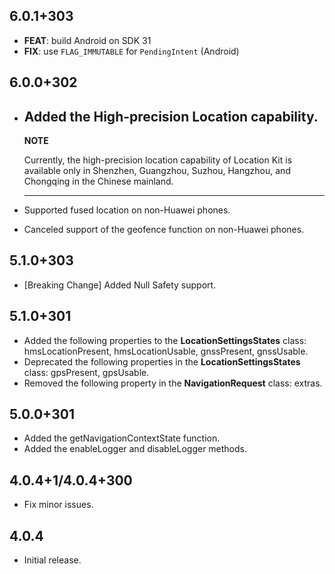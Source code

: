 ## 6.0.1+303
- **FEAT**: build Android on SDK 31
- **FIX**: use `FLAG_IMMUTABLE` for `PendingIntent` (Android)

## 6.0.0+302

* Added the High-precision Location capability.
    ---
    **NOTE**
    
    Currently, the high-precision location capability of Location Kit is available only in Shenzhen, Guangzhou, Suzhou, Hangzhou, and Chongqing in the Chinese mainland.
    
    ---
* Supported fused location on non-Huawei phones.
* Canceled support of the geofence function on non-Huawei phones.

## 5.1.0+303

* [Breaking Change] Added Null Safety support.

## 5.1.0+301

* Added the following properties to the **LocationSettingsStates** class: hmsLocationPresent, hmsLocationUsable, gnssPresent, gnssUsable.
* Deprecated the following properties in the **LocationSettingsStates** class: gpsPresent, gpsUsable.
* Removed the following property in the **NavigationRequest** class: extras.

## 5.0.0+301

* Added the getNavigationContextState function.
* Added the enableLogger and disableLogger methods.

## 4.0.4+1/4.0.4+300

* Fix minor issues.

## 4.0.4

* Initial release.
